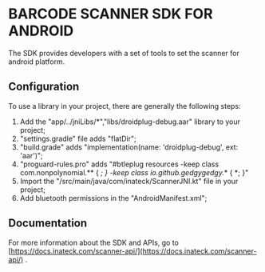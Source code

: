 # BARCODE SCANNER SDK FOR ANDROID
The SDK provides developers with a set of tools to set the scanner for android platform.

## Configuration
To use a library in your project, there are generally the following steps:
1. Add the "app/../jniLibs/*","libs/droidplug-debug.aar" library to your project;
2. "settings.gradle" file adds "flatDir";
3. "build.grade" adds "implementation(name: 'droidplug-debug', ext: 'aar')";
4. "proguard-rules.pro" adds "#btleplug resources -keep class com.nonpolynomial.** { *; }  -keep class io.github.gedgygedgy.** { *; }"
5. Import the "/src/main/java/com/inateck/ScannerJNI.kt" file in your project;
6. Add bluetooth permissions in the "AndroidManifest.xml";

## Documentation
For more information about the SDK and APIs, go to [https://docs.inateck.com/scanner-api/](https://docs.inateck.com/scanner-api/) .

